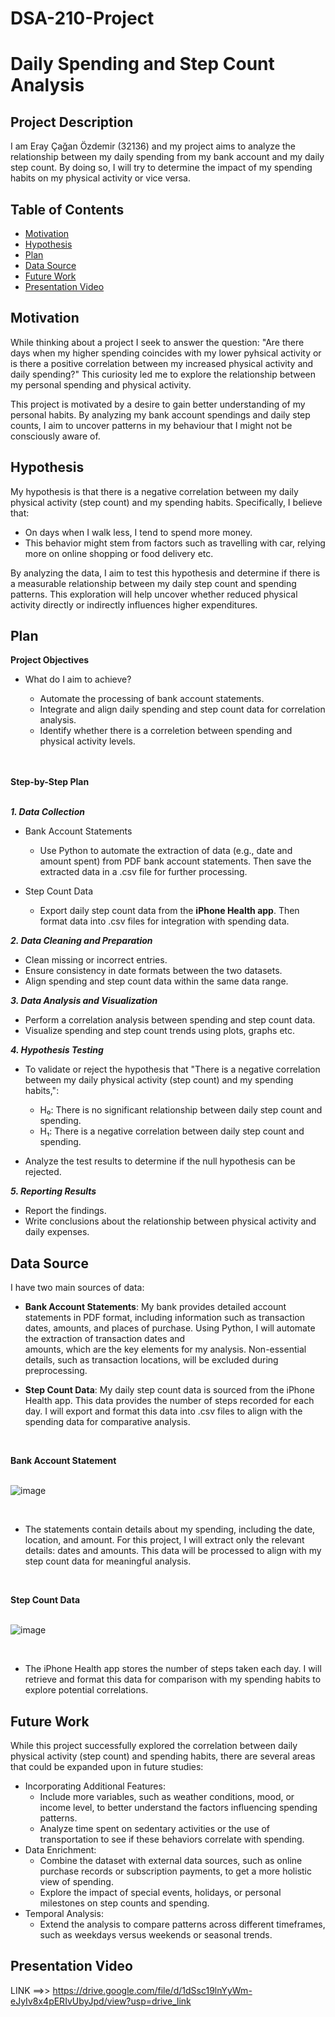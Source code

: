 # DSA-210-Project
# **Daily Spending and Step Count Analysis**

## **Project Description**

I am Eray Çağan Özdemir (32136) and my project aims to analyze the relationship between my daily spending from my bank account and my daily step count. By doing so, I will try to determine the impact of my spending habits on my physical activity or vice versa.

## **Table of Contents**

- [Motivation](#motivation)
- [Hypothesis](#hypothesis)
- [Plan](#plan)
- [Data Source](#data-source)
- [Future Work](#future-work)
- [Presentation Video](#presentation-video)

## **Motivation**

While thinking about a project I seek to answer the question: "Are there days when my higher spending coincides with my lower pyhsical activity or is there a positive correlation between my increased physical activity and daily spending?" This curiosity led me to explore the relationship between my personal spending and physical activity.

This project is motivated by a desire to gain better understanding of my personal habits. By analyzing my bank account spendings and daily step counts, I aim to uncover patterns in my behaviour that I might not be consciously aware of.

## **Hypothesis**

My hypothesis is that there is a negative correlation between my daily physical activity (step count) and my spending habits. Specifically, I believe that:
- On days when I walk less, I tend to spend more money.
- This behavior might stem from factors such as travelling with car, relying more on online shopping or food delivery etc.

By analyzing the data, I aim to test this hypothesis and determine if there is a measurable relationship between my daily step count and spending patterns. This exploration will help uncover whether reduced physical activity directly or indirectly influences higher expenditures.


## **Plan**

**Project Objectives**
- What do I aim to achieve?

    - Automate the processing of bank account statements.
    - Integrate and align daily spending and step count data for correlation analysis.
    - Identify whether there is a correletion between spending and physical activity levels.

<br><br>
**Step-by-Step Plan**
<br><br>

***1. Data Collection***

- Bank Account Statements

  - Use Python to automate the extraction of data (e.g., date and amount spent) from PDF bank account statements. Then save the extracted data in a .csv file for further processing.
  
- Step Count Data
  
  - Export daily step count data from the **iPhone Health app**. Then format data into .csv files for integration with     spending data.

***2. Data Cleaning and Preparation***

- Clean missing or incorrect entries.
- Ensure consistency in date formats between the two datasets.
- Align spending and step count data within the same data range.

***3. Data Analysis and Visualization***

- Perform a correlation analysis between spending and step count data.
- Visualize spending and step count trends using plots, graphs etc.

***4. Hypothesis Testing***

- To validate or reject the hypothesis that "There is a negative correlation between my daily physical activity (step count) and my spending habits,":
  
  - H₀: There is no significant relationship between daily step count and spending.
  - H₁: There is a negative correlation between daily step count and spending.
- Analyze the test results to determine if the null hypothesis can be rejected.

***5. Reporting Results***

- Report the findings.
- Write conclusions about the relationship between physical activity and daily expenses.


## **Data Source**

I have two main sources of data:
- **Bank Account Statements**:
  My bank provides detailed account statements in PDF format, including information such as transaction dates, amounts, and places of purchase. Using Python, I will automate the extraction of transaction dates and     
  amounts, which are the key elements for my analysis. Non-essential details, such as transaction locations, will be excluded during preprocessing.
  
- **Step Count Data**:
  My daily step count data is sourced from the iPhone Health app. This data provides the number of steps recorded for each day. I will export and format this data into .csv files to align with the spending data for 
  comparative analysis.

<br>


**Bank Account Statement**
<br><br>

![image](https://github.com/user-attachments/assets/ecbaa844-5c44-4a58-a1c2-ca24a9b9facc)

<br>

- The statements contain details about my spending, including the date, location, and amount. For this project, I will extract only the relevant details: dates and amounts. This data will be processed to align with my 
  step count data for meaningful analysis.

<br>

**Step Count Data**
<br><br>

![image](https://github.com/user-attachments/assets/1999c35d-02aa-4144-a32b-1b63f44e406c)

<br>

- The iPhone Health app stores the number of steps taken each day. I will retrieve and format this data for comparison with my spending habits to explore potential correlations.



## **Future Work**
While this project successfully explored the correlation between daily physical activity (step count) and spending habits, there are several areas that could be expanded upon in future studies:
- Incorporating Additional Features:
    - Include more variables, such as weather conditions, mood, or income level, to better understand the factors influencing spending patterns.
    - Analyze time spent on sedentary activities or the use of transportation to see if these behaviors correlate with spending.
- Data Enrichment:
    - Combine the dataset with external data sources, such as online purchase records or subscription payments, to get a more holistic view of spending.
    - Explore the impact of special events, holidays, or personal milestones on step counts and spending.
- Temporal Analysis:
    - Extend the analysis to compare patterns across different timeframes, such as weekdays versus weekends or seasonal trends.

## **Presentation Video**
LINK ==>> https://drive.google.com/file/d/1dSsc19lnYyWm-eJyIv8x4pERIvUbyJpd/view?usp=drive_link
